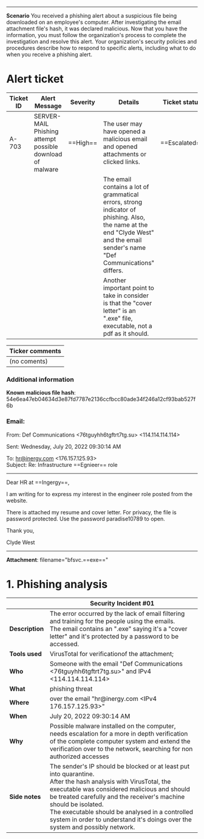 ___
**Scenario**
	You received a phishing alert about a suspicious file being downloaded on an employee's computer. After investigating the email attachment file's hash, it was declared malicious. Now that you have the information, you must follow the organization's process to complete the investigation and resolve this alert.
	Your organization's security policies and procedures describe how to respond to specific alerts, including what to do when you receive a phishing alert.

# Alert ticket
| **Ticket ID** | **Alert Message**                                         | **Severity** | **Details**                                                                                                                                                                    | **Ticket status** |
| ------------- | --------------------------------------------------------- | ------------ | ------------------------------------------------------------------------------------------------------------------------------------------------------------------------------ | ----------------- |
| A-703         | SERVER-MAIL Phishing attempt possible download of malware | ==High==     | The user may have opened a malicious email and opened attachments or clicked links.                                                                                            | ==Escalated==     |
|               |                                                           |              | The email contains a lot of grammatical errors, strong indicator of phishing. Also, the name at the end "Clyde West" and the email sender's name "Def Communications" differs. |                   |
|               |                                                           |              | Another important point to take in consider is that the "cover letter" is an ".exe" file, executable, not a pdf as it should.                                                  |                   |

| Ticker comments |
| --------------- |
| (no coments)    |
### **Additional information**

**Known malicious file hash**: 54e6ea47eb04634d3e87fd7787e2136ccfbcc80ade34f246a12cf93bab527f6b
  
### **Email**:  
From: Def Communications <76tguyhh6tgftrt7tg.su> <114.114.114.114>

Sent: Wednesday, July 20, 2022 09:30:14 AM

To: <hr@inergy.com> <176.157.125.93>  
Subject: Re: Infrastructure ==Egnieer== role
___

Dear HR at ==Ingergy==,  
  
I am writing for to express my interest in the engineer role posted from the website.  
  
There is attached my resume and cover letter. For privacy, the file is password protected. Use the password paradise10789 to open.  
  
Thank you,
  
Clyde West
___
**Attachment**: filename="bfsvc.==exe=="

# 1. Phishing analysis

|                 | Security Incident #01                                                                                                                                                                                                                                                                                                                                                          |
| --------------- | ------------------------------------------------------------------------------------------------------------------------------------------------------------------------------------------------------------------------------------------------------------------------------------------------------------------------------------------------------------------------------ |
| **Description** | The error occurred by the lack of email filtering and training for the people using the emails.<br>The email contains an ".exe" saying it's a "cover letter" and it's protected by a password to be accessed.                                                                                                                                                                  |
| **Tools used**  | VirusTotal for verificationof the attachment;                                                                                                                                                                                                                                                                                                                                  |
| **Who**         | Someone with the email "Def Communications <76tguyhh6tgftrt7tg.su>" and IPv4 <114.114.114.114><br>                                                                                                                                                                                                                                                                             |
| **What**        | phishing threat                                                                                                                                                                                                                                                                                                                                                                |
| **Where**       | over the email "hr@inergy\.com <IPv4 176.157.125.93>"                                                                                                                                                                                                                                                                                                                          |
| **When**        | July 20, 2022 09:30:14 AM                                                                                                                                                                                                                                                                                                                                                      |
| **Why**         | Possible malware installed on the computer, needs escalation for a more in depth verification of the complete computer system and extend the verification over to the network, searching for non authorized accesses                                                                                                                                                           |
| **Side notes**  | The sender's IP should be blocked or at least put into quarantine.<br>After the hash analysis with VirusTotal, the executable was considered malicious and should be treated carefully and the receiver's machine should be isolated.<br>The executable should be analysed in a controlled system in order to understand it's doings over the system and possibly network.<br> |
